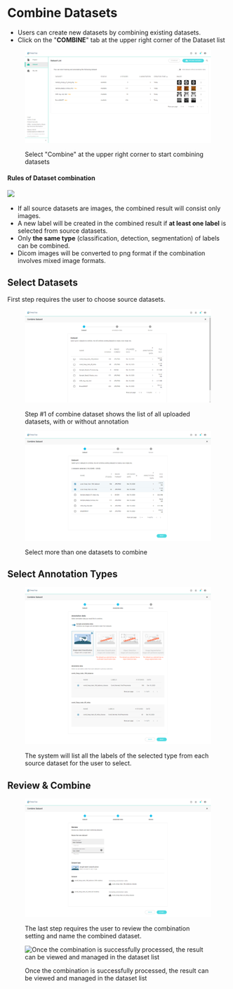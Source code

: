 # Combine Datasets

* Users can create new datasets by combining existing datasets.
* Click on the "**COMBINE**" tab at the upper right corner of the Dataset list

<figure><img src="../../.gitbook/assets/DeepCap_Dataset_Overview_Example_2.png" alt="Select &#x22;Combine&#x22; at the upper right corner to start combining datasets"><figcaption><p>Select "Combine" at the upper right corner to start combining datasets</p></figcaption></figure>

#### Rules of Dataset combination <a href="#rules-of-dataset-combination" id="rules-of-dataset-combination"></a>

![](https://console.deepq.ai/docs/console/.gitbook/assets/con-2-6-0-1.png)

* If all source datasets are images, the combined result will consist only images.
* A new label will be created in the combined result if **at least one label** is selected from source datasets.
* Only **the same type** (classification, detection, segmentation) of labels can be combined.
* Dicom images will be converted to png format if the combination involves mixed image formats.

## Select Datasets <a href="#261-select-datasets" id="261-select-datasets"></a>

First step requires the user to choose source datasets.

<figure><img src="../../.gitbook/assets/Dataset_Combine_1.png" alt="Step #1 of combine dataset shows the list of all uploaded datasets, with or without annotation"><figcaption><p>Step #1 of combine dataset shows the list of all uploaded datasets, with or without annotation</p></figcaption></figure>

<figure><img src="../../.gitbook/assets/Dataset_Combine_2.png" alt="Select more than one datasets to combine"><figcaption><p>Select more than one datasets to combine</p></figcaption></figure>

## Select Annotation Types <a href="#262-select-annotation-types" id="262-select-annotation-types"></a>

<figure><img src="../../.gitbook/assets/Dataset_Combine_4.png" alt="The system will list all the labels of the selected type from each source dataset for the user to select."><figcaption><p>The system will list all the labels of the selected type from each source dataset for the user to select.</p></figcaption></figure>

## Review & Combine <a href="#263-review--combine" id="263-review--combine"></a>

<figure><img src="../../.gitbook/assets/Dataset_Combine_5.png" alt="The last step requires the user to review the combination setting and name the combined dataset."><figcaption><p>The last step requires the user to review the combination setting and name the combined dataset.</p></figcaption></figure>

<figure><img src="https://console.deepq.ai/docs/console/.gitbook/assets/con-2-6-7.png" alt="Once the combination is successfully processed, the result can be viewed and managed in the dataset list"><figcaption><p>Once the combination is successfully processed, the result can be viewed and managed in the dataset list</p></figcaption></figure>
